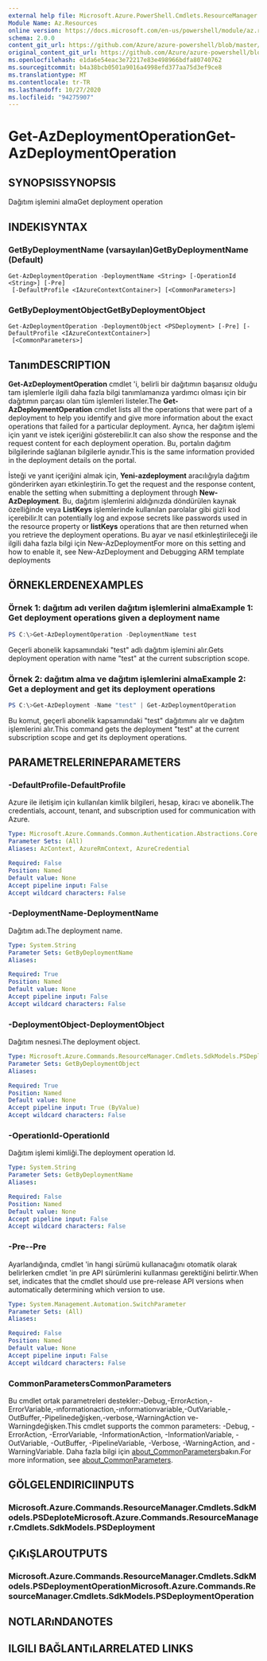 ```yaml
---
external help file: Microsoft.Azure.PowerShell.Cmdlets.ResourceManager.dll-Help.xml
Module Name: Az.Resources
online version: https://docs.microsoft.com/en-us/powershell/module/az.resources/get-azdeploymentoperation
schema: 2.0.0
content_git_url: https://github.com/Azure/azure-powershell/blob/master/src/Resources/Resources/help/Get-AzDeploymentOperation.md
original_content_git_url: https://github.com/Azure/azure-powershell/blob/master/src/Resources/Resources/help/Get-AzDeploymentOperation.md
ms.openlocfilehash: e1da6e54eac3e72217e83e498966bdfa80740762
ms.sourcegitcommit: b4a38bcb0501a9016a4998efd377aa75d3ef9ce8
ms.translationtype: MT
ms.contentlocale: tr-TR
ms.lasthandoff: 10/27/2020
ms.locfileid: "94275907"
---
```

# <span data-ttu-id="0b5ec-101">Get-AzDeploymentOperation</span><span class="sxs-lookup"><span data-stu-id="0b5ec-101">Get-AzDeploymentOperation</span></span>

## <span data-ttu-id="0b5ec-102">SYNOPSIS</span><span class="sxs-lookup"><span data-stu-id="0b5ec-102">SYNOPSIS</span></span>
<span data-ttu-id="0b5ec-103">Dağıtım işlemini alma</span><span class="sxs-lookup"><span data-stu-id="0b5ec-103">Get deployment operation</span></span>

## <span data-ttu-id="0b5ec-104">INDEKI</span><span class="sxs-lookup"><span data-stu-id="0b5ec-104">SYNTAX</span></span>

### <span data-ttu-id="0b5ec-105">GetByDeploymentName (varsayılan)</span><span class="sxs-lookup"><span data-stu-id="0b5ec-105">GetByDeploymentName (Default)</span></span>
```
Get-AzDeploymentOperation -DeploymentName <String> [-OperationId <String>] [-Pre]
 [-DefaultProfile <IAzureContextContainer>] [<CommonParameters>]
```

### <span data-ttu-id="0b5ec-106">GetByDeploymentObject</span><span class="sxs-lookup"><span data-stu-id="0b5ec-106">GetByDeploymentObject</span></span>
```
Get-AzDeploymentOperation -DeploymentObject <PSDeployment> [-Pre] [-DefaultProfile <IAzureContextContainer>]
 [<CommonParameters>]
```

## <span data-ttu-id="0b5ec-107">Tanım</span><span class="sxs-lookup"><span data-stu-id="0b5ec-107">DESCRIPTION</span></span>
<span data-ttu-id="0b5ec-108">**Get-AzDeploymentOperation** cmdlet 'i, belirli bir dağıtımın başarısız olduğu tam işlemlerle ilgili daha fazla bilgi tanımlamanıza yardımcı olması için bir dağıtımın parçası olan tüm işlemleri listeler.</span><span class="sxs-lookup"><span data-stu-id="0b5ec-108">The **Get-AzDeploymentOperation** cmdlet lists all the operations that were part of a deployment to help you identify and give more information about the exact operations that failed for a particular deployment.</span></span>
<span data-ttu-id="0b5ec-109">Ayrıca, her dağıtım işlemi için yanıt ve istek içeriğini gösterebilir.</span><span class="sxs-lookup"><span data-stu-id="0b5ec-109">It can also show the response and the request content for each deployment operation.</span></span>
<span data-ttu-id="0b5ec-110">Bu, portalın dağıtım bilgilerinde sağlanan bilgilerle aynıdır.</span><span class="sxs-lookup"><span data-stu-id="0b5ec-110">This is the same information provided in the deployment details on the portal.</span></span>

<span data-ttu-id="0b5ec-111">İsteği ve yanıt içeriğini almak için, **Yeni-azdeployment** aracılığıyla dağıtım gönderirken ayarı etkinleştirin.</span><span class="sxs-lookup"><span data-stu-id="0b5ec-111">To get the request and the response content, enable the setting when submitting a deployment through **New-AzDeployment**.</span></span>
<span data-ttu-id="0b5ec-112">Bu, dağıtım işlemlerini aldığınızda döndürülen kaynak özelliğinde veya **ListKeys** işlemlerinde kullanılan parolalar gibi gizli kod içerebilir.</span><span class="sxs-lookup"><span data-stu-id="0b5ec-112">It can potentially log and expose secrets like passwords used in the resource property or **listKeys** operations that are then returned when you retrieve the deployment operations.</span></span>
<span data-ttu-id="0b5ec-113">Bu ayar ve nasıl etkinleştirileceği ile ilgili daha fazla bilgi için New-AzDeployment</span><span class="sxs-lookup"><span data-stu-id="0b5ec-113">For more on this setting and how to enable it, see New-AzDeployment and Debugging ARM template deployments</span></span>

## <span data-ttu-id="0b5ec-114">ÖRNEKLERDEN</span><span class="sxs-lookup"><span data-stu-id="0b5ec-114">EXAMPLES</span></span>

### <span data-ttu-id="0b5ec-115">Örnek 1: dağıtım adı verilen dağıtım işlemlerini alma</span><span class="sxs-lookup"><span data-stu-id="0b5ec-115">Example 1: Get deployment operations given a deployment name</span></span>
```powershell
PS C:\>Get-AzDeploymentOperation -DeploymentName test
```

<span data-ttu-id="0b5ec-116">Geçerli abonelik kapsamındaki "test" adlı dağıtım işlemini alır.</span><span class="sxs-lookup"><span data-stu-id="0b5ec-116">Gets deployment operation with name "test" at the current subscription scope.</span></span>

### <span data-ttu-id="0b5ec-117">Örnek 2: dağıtım alma ve dağıtım işlemlerini alma</span><span class="sxs-lookup"><span data-stu-id="0b5ec-117">Example 2: Get a deployment and get its deployment operations</span></span>
```powershell
PS C:\>Get-AzDeployment -Name "test" | Get-AzDeploymentOperation
```

<span data-ttu-id="0b5ec-118">Bu komut, geçerli abonelik kapsamındaki "test" dağıtımını alır ve dağıtım işlemlerini alır.</span><span class="sxs-lookup"><span data-stu-id="0b5ec-118">This command gets the deployment "test" at the current subscription scope and get its deployment operations.</span></span>

## <span data-ttu-id="0b5ec-119">PARAMETRELERINE</span><span class="sxs-lookup"><span data-stu-id="0b5ec-119">PARAMETERS</span></span>

### <span data-ttu-id="0b5ec-120">-DefaultProfile</span><span class="sxs-lookup"><span data-stu-id="0b5ec-120">-DefaultProfile</span></span>
<span data-ttu-id="0b5ec-121">Azure ile iletişim için kullanılan kimlik bilgileri, hesap, kiracı ve abonelik.</span><span class="sxs-lookup"><span data-stu-id="0b5ec-121">The credentials, account, tenant, and subscription used for communication with Azure.</span></span>

```yaml
Type: Microsoft.Azure.Commands.Common.Authentication.Abstractions.Core.IAzureContextContainer
Parameter Sets: (All)
Aliases: AzContext, AzureRmContext, AzureCredential

Required: False
Position: Named
Default value: None
Accept pipeline input: False
Accept wildcard characters: False
```

### <span data-ttu-id="0b5ec-122">-DeploymentName</span><span class="sxs-lookup"><span data-stu-id="0b5ec-122">-DeploymentName</span></span>
<span data-ttu-id="0b5ec-123">Dağıtım adı.</span><span class="sxs-lookup"><span data-stu-id="0b5ec-123">The deployment name.</span></span>

```yaml
Type: System.String
Parameter Sets: GetByDeploymentName
Aliases:

Required: True
Position: Named
Default value: None
Accept pipeline input: False
Accept wildcard characters: False
```

### <span data-ttu-id="0b5ec-124">-DeploymentObject</span><span class="sxs-lookup"><span data-stu-id="0b5ec-124">-DeploymentObject</span></span>
<span data-ttu-id="0b5ec-125">Dağıtım nesnesi.</span><span class="sxs-lookup"><span data-stu-id="0b5ec-125">The deployment object.</span></span>

```yaml
Type: Microsoft.Azure.Commands.ResourceManager.Cmdlets.SdkModels.PSDeployment
Parameter Sets: GetByDeploymentObject
Aliases:

Required: True
Position: Named
Default value: None
Accept pipeline input: True (ByValue)
Accept wildcard characters: False
```

### <span data-ttu-id="0b5ec-126">-OperationId</span><span class="sxs-lookup"><span data-stu-id="0b5ec-126">-OperationId</span></span>
<span data-ttu-id="0b5ec-127">Dağıtım işlemi kimliği.</span><span class="sxs-lookup"><span data-stu-id="0b5ec-127">The deployment operation Id.</span></span>

```yaml
Type: System.String
Parameter Sets: GetByDeploymentName
Aliases:

Required: False
Position: Named
Default value: None
Accept pipeline input: False
Accept wildcard characters: False
```

### <span data-ttu-id="0b5ec-128">-Pre-</span><span class="sxs-lookup"><span data-stu-id="0b5ec-128">-Pre</span></span>
<span data-ttu-id="0b5ec-129">Ayarlandığında, cmdlet 'in hangi sürümü kullanacağını otomatik olarak belirlerken cmdlet 'in pre API sürümlerini kullanması gerektiğini belirtir.</span><span class="sxs-lookup"><span data-stu-id="0b5ec-129">When set, indicates that the cmdlet should use pre-release API versions when automatically determining which version to use.</span></span>

```yaml
Type: System.Management.Automation.SwitchParameter
Parameter Sets: (All)
Aliases:

Required: False
Position: Named
Default value: None
Accept pipeline input: False
Accept wildcard characters: False
```

### <span data-ttu-id="0b5ec-130">CommonParameters</span><span class="sxs-lookup"><span data-stu-id="0b5ec-130">CommonParameters</span></span>
<span data-ttu-id="0b5ec-131">Bu cmdlet ortak parametreleri destekler:-Debug,-ErrorAction,-ErrorVariable,-ınformationaction,-ınformationvariable,-OutVariable,-OutBuffer,-Pipelinedeğişken,-verbose,-WarningAction ve-Warningdeğişken.</span><span class="sxs-lookup"><span data-stu-id="0b5ec-131">This cmdlet supports the common parameters: -Debug, -ErrorAction, -ErrorVariable, -InformationAction, -InformationVariable, -OutVariable, -OutBuffer, -PipelineVariable, -Verbose, -WarningAction, and -WarningVariable.</span></span> <span data-ttu-id="0b5ec-132">Daha fazla bilgi için [about_CommonParameters](http://go.microsoft.com/fwlink/?LinkID=113216)bakın.</span><span class="sxs-lookup"><span data-stu-id="0b5ec-132">For more information, see [about_CommonParameters](http://go.microsoft.com/fwlink/?LinkID=113216).</span></span>

## <span data-ttu-id="0b5ec-133">GÖLGELENDIRICI</span><span class="sxs-lookup"><span data-stu-id="0b5ec-133">INPUTS</span></span>

### <span data-ttu-id="0b5ec-134">Microsoft.Azure.Commands.ResourceManager.Cmdlets.SdkModels.PSDeplote</span><span class="sxs-lookup"><span data-stu-id="0b5ec-134">Microsoft.Azure.Commands.ResourceManager.Cmdlets.SdkModels.PSDeployment</span></span>

## <span data-ttu-id="0b5ec-135">ÇıKıŞLAR</span><span class="sxs-lookup"><span data-stu-id="0b5ec-135">OUTPUTS</span></span>

### <span data-ttu-id="0b5ec-136">Microsoft.Azure.Commands.ResourceManager.Cmdlets.SdkModels.PSDeploymentOperation</span><span class="sxs-lookup"><span data-stu-id="0b5ec-136">Microsoft.Azure.Commands.ResourceManager.Cmdlets.SdkModels.PSDeploymentOperation</span></span>

## <span data-ttu-id="0b5ec-137">NOTLARıNDA</span><span class="sxs-lookup"><span data-stu-id="0b5ec-137">NOTES</span></span>

## <span data-ttu-id="0b5ec-138">ILGILI BAĞLANTıLAR</span><span class="sxs-lookup"><span data-stu-id="0b5ec-138">RELATED LINKS</span></span>
